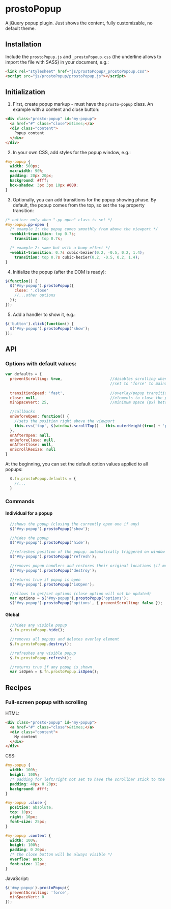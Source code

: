 # prostoPopup

A jQuery popup plugin. Just shows the content, fully customizable, no default theme.


## Installation

Include the `prostoPopup.js` and `_prostoPopoup.css` (the underline allows to import the file with SASS) in your document, e.g.:

```html
<link rel="stylesheet" href="js/prostoPopup/_prostoPopoup.css">
<script src="js/prostoPopup/prostoPopup.js"></script>
```

## Initialization

1. First, create popup markup - must have the `prosto-popup` class. An example with a content and close button:
  ```html
  <div class="prosto-popup" id="my-popup">
    <a href="#" class="close">&times;</a>
    <div class="content">
      Popup content
    </div>
  </div>
  ```
2. In your own CSS, add styles for the popup window, e.g.:
  ```css
  #my-popup {
    width: 500px;
    max-width: 90%;
    padding: 20px 20px;
    background: #fff;
    box-shadow: 3px 3px 10px #000;
  }
  ```
3. Optionally, you can add transitions for the popup showing phase. By default, the popup comes from the top, so set the `top` property transition:
  ```css
  /* notice: only when ".pp-open" class is set */
  #my-popup.pp-open {
    /* example 1: the popup comes smoothly from above the viewport */
    -webkit-transition: top 0.7s;
      transition: top 0.7s;

    /* example 2: same but with a bump effect */
    -webkit-transition: 0.7s cubic-bezier(0.2, -0.5, 0.2, 1.4);
      transition: top 0.7s cubic-bezier(0.2, -0.5, 0.2, 1.4);
  }
  ```
4. Initialize the popup (after the DOM is ready):
  ```js
  $(function() {
    $('#my-popup').prostoPopup({
      close: '.close'
      //...other options
    });
  });
  ```
5. Add a handler to show it, e.g.:
  ```js
  $('button').click(function() {
    $('#my-popup').prostoPopup('show');
  });
  ```


## API

### Options with default values:

```js
var defaults = {
  preventScrolling: true,                     //disables scrolling when open, unless the popup height exceeds window height
                                              //set to 'force' to maintain this setting even if the content exceeds the viewport height
                                              
  transitionSpeed: 'fast',                    //overlay/popup transition speed
  close: null,                                //elements to close the popup; string: jQuery selector searched inside the popup or jQuery object
  minSpaceVert: 25,                           //minimum space (px) between popup and window border

  //callbacks
  onBeforeOpen: function() {
    //sets the position right above the viewport
    this.css('top', $(window).scrollTop() - this.outerHeight(true) + 'px');
  },
  onAfterOpen: null,
  onBeforeClose: null,
  onAfterClose: null,
  onScrollResize: null
}
```

At the beginning, you can set the default option values applied to all popups:

```js
  $.fn.prostoPopup.defaults = {
    //...
  }
```


### Commands

#### Individual for a popup

```js
  //shows the popup (closing the currently open one if any)
  $('#my-popup').prostoPopup('show');

  //hides the popup
  $('#my-popup').prostoPopup('hide');

  //refreshes position of the popup; automatically triggered on window resize, call it when the popup content changes
  $('#my-popup').prostoPopup('refresh');

  //removes popup handlers and restores their original locations (if moved to the top of the DOM)
  $('#my-popup').prostoPopup('destroy');

  //returns true if popup is open
  $('#my-popup').prostoPopup('isOpen');

  //allows to get/set options (close option will not be updated)
  var options = $('#my-popup').prostoPopup('options');
  $('#my-popup').prostoPopup('options', { preventScrolling: false });
```


#### Global

```js
  //hides any visible popup
  $.fn.prostoPopup.hide();

  //removes all popups and deletes overlay element
  $.fn.prostoPopup.destroy();

  //refreshes any visible popup
  $.fn.prostoPopup.refresh();

  //returns true if any popup is shown
  var isOpen = $.fn.prostoPopup.isOpen();
```


## Recipes

### Full-screen popup with scrolling

HTML:

```html
<div class="prosto-popup" id="my-popup">
  <a href="#" class="close">&times;</a>
  <div class="content">
    My content
  </div>
</div>
```

CSS:

```css
#my-popup {
  width: 100%;
  height: 100%;
  /* padding for left/right not set to have the scrollbar stick to the right */
  padding: 40px 0 20px;
  background: #fff;
}

#my-popup .close {
  position: absolute;
  top: 10px;
  right: 10px;
  font-size: 25px;
}

#my-popup .content {
  width: 100%;
  height: 100%;
  padding: 0 20px;
  /* the close button will be always visible */
  overflow: auto;
  font-size: 12px;
}

```

JavaScript:

```js
$('#my-popup').prostoPopup({
  preventScrolling: 'force',
  minSpaceVert: 0
});
```

